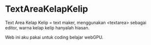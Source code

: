 # TextAreaKelapKelip
Text Area Kelap Kelip = text maker, menggunakan &lt;textarea> sebagai editor, warna kelap kelip hanyalah hiasan.  
  
Web ini aku pakai untuk coding belajar webGPU.  
